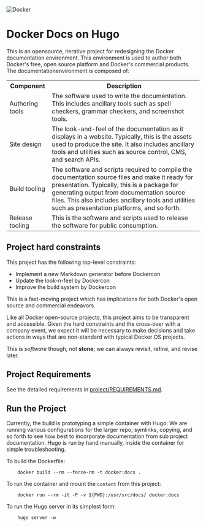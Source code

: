 ![Docker](images/"underconstruction.jpg")

# Docker Docs on Hugo

This is an opensource, iterative project for redesigning the Docker documentation environment. This environment is used to author both Docker's free, open source platform and Docker's commercial products. The documentationenvironment is composed of:

<table>
  <tr>
    <th>Component</th>
    <th>Description</th>
  </tr>
  <tr>
    <td>Authoring tools</td>
    <td>The software used to write the documentation.  This includes ancillary tools such as spell checkers, grammar checkers, and screenshot tools. </td>
  </tr>
  <tr>
    <td>Site design</td>
    <td>The look-and-feel of the documentation as it displays in a website.  Typically, this is the assets used to produce the site.  It also includes ancillary tools and utilities such as source control, CMS, and search APIs.</td>
  </tr>
  <tr>
    <td>Build tooling</td>
    <td>The software and scripts required to compile the documentation source files and make it ready for presentation. Typically, this is a package for generating output from documentation source files. This also includes ancillary tools and utilities such as presentation platforms, and so forth. </td>
  </tr>
  <tr>
    <td>Release tooling</td>
    <td>This is the software and scripts used to release the software for public consumption.  </td>
  </tr>
</table>

## Project hard constraints

This project has the following top-level constraints:

- Implement a new Markdown generator before Dockercon
- Update the look-n-feel by Dockercon
- Improve the build system by Dockercon

This is a fast-moving project which has implications for both Docker's open source and commercial endeavors. 

Like all Docker open-source projects, this project aims to be transparent and accessible. Given the hard constraints and the cross-over with a company event, we expect it will be necessary to make decisions and take actions in ways that are non-standard with typical Docker OS projects.

This is *software* though, not **stone**; we can always revisit, refine, and revise later.

## Project Requirements

See the detailed requirements in [project/REQUIREMENTS.md](project/REQUIREMENTS.md).

## Run the Project

Currently, the build is prototyping a simple container with Hugo. We are running various configurations for the larger repo; symlinks, copying, and so forth to see how best to incorporate documentation from sub project documentation.  Hugo is run by hand manually, inside the container for simple troubleshooting.

To build the Dockerfile:

		docker build --rm --force-rm -t docker:docs .

To run the container and mount the `content` from this project:

		docker run --rm -it -P -v ${PWD}:/usr/src/docs/ docker:docs
		
To run the Hugo server in its simplest form:
		
		hugo server -w